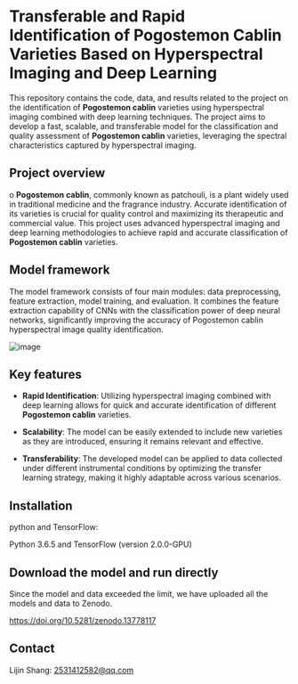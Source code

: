 # Transferable and Rapid Identification of Pogostemon Cablin Varieties Based on Hyperspectral Imaging and Deep Learning

This repository contains the code, data, and results related to the project on the identification of **Pogostemon cablin** varieties using hyperspectral imaging combined with deep learning techniques. The project aims to develop a fast, scalable, and transferable model for the classification and quality assessment of **Pogostemon cablin** varieties, leveraging the spectral characteristics captured by hyperspectral imaging.

## Project overview
o
**Pogostemon cablin**, commonly known as patchouli, is a plant widely used in traditional medicine and the fragrance industry. Accurate identification of its varieties is crucial for quality control and maximizing its therapeutic and commercial value. This project uses advanced hyperspectral imaging and deep learning methodologies to achieve rapid and accurate classification of **Pogostemon cablin** varieties.

## Model framework

The model framework consists of four main modules: data preprocessing, feature extraction, model training, and evaluation. It combines the feature extraction capability of CNNs with the classification power of deep neural networks, significantly improving the accuracy of Pogostemon cablin hyperspectral image quality identification.

![image](https://github.com/user-attachments/assets/269b2c41-7feb-4381-aaad-d85c888998cc)

## Key features

- **Rapid Identification**: Utilizing hyperspectral imaging combined with deep learning allows for quick and accurate identification of different **Pogostemon cablin** varieties.
  
- **Scalability**: The model can be easily extended to include new varieties as they are introduced, ensuring it remains relevant and effective.

- **Transferability**: The developed model can be applied to data collected under different instrumental conditions by optimizing the transfer learning strategy, making it highly adaptable across various scenarios.

## Installation

python and TensorFlow:

Python 3.6.5 and TensorFlow (version 2.0.0-GPU)

## Download the model and run directly

Since the model and data exceeded the limit, we have uploaded all the models and data to Zenodo.

https://doi.org/10.5281/zenodo.13778117

## Contact

Lijin Shang: 2531412582@qq.com
